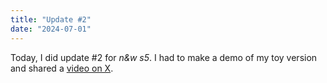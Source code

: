 ```yaml
---
title: "Update #2"
date: "2024-07-01"
---
```


Today, I did update #2 for _n&w s5_. I had to make a demo of my toy version and shared a [video on X](https://x.com/nikoslwsk/status/1807949604723290456).
